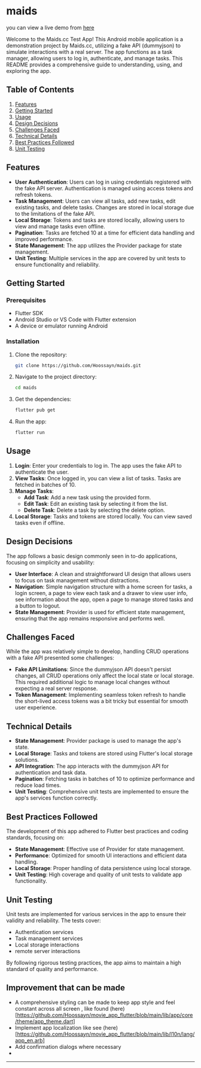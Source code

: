 # maids

you can view a live demo from [here](https://www.loom.com/share/80cc8ce5698c49178c5d1afded08dd39)<br/>

Welcome to the Maids.cc Test App! This Android mobile application is a demonstration project by Maids.cc, utilizing a fake API (dummyjson) to simulate interactions with a real server. The app functions as a task manager, allowing users to log in, authenticate, and manage tasks. This README provides a comprehensive guide to understanding, using, and exploring the app.

## Table of Contents
1. [Features](#features)
2. [Getting Started](#getting-started)
3. [Usage](#usage)
4. [Design Decisions](#design-decisions)
5. [Challenges Faced](#challenges-faced)
6. [Technical Details](#technical-details)
7. [Best Practices Followed](#best-practices-followed)
8. [Unit Testing](#unit-testing)

## Features

- **User Authentication**: Users can log in using credentials registered with the fake API server. Authentication is managed using access tokens and refresh tokens.
- **Task Management**: Users can view all tasks, add new tasks, edit existing tasks, and delete tasks. Changes are stored in local storage due to the limitations of the fake API.
- **Local Storage**: Tokens and tasks are stored locally, allowing users to view and manage tasks even offline.
- **Pagination**: Tasks are fetched 10 at a time for efficient data handling and improved performance.
- **State Management**: The app utilizes the Provider package for state management.
- **Unit Testing**: Multiple services in the app are covered by unit tests to ensure functionality and reliability.

## Getting Started

### Prerequisites

- Flutter SDK
- Android Studio or VS Code with Flutter extension
- A device or emulator running Android

### Installation

1. Clone the repository:
   ```sh
   git clone https://github.com/Hoossayn/maids.git
   ```
2. Navigate to the project directory:
   ```sh
   cd maids
   ```
3. Get the dependencies:
   ```sh
   flutter pub get
   ```
4. Run the app:
   ```sh
   flutter run
   ```

## Usage

1. **Login**: Enter your credentials to log in. The app uses the fake API to authenticate the user.
2. **View Tasks**: Once logged in, you can view a list of tasks. Tasks are fetched in batches of 10.
3. **Manage Tasks**:
    - **Add Task**: Add a new task using the provided form.
    - **Edit Task**: Edit an existing task by selecting it from the list.
    - **Delete Task**: Delete a task by selecting the delete option.
4. **Local Storage**: Tasks and tokens are stored locally. You can view saved tasks even if offline.

## Design Decisions

The app follows a basic design commonly seen in to-do applications, focusing on simplicity and usability:

- **User Interface**: A clean and straightforward UI design that allows users to focus on task management without distractions.
- **Navigation**: Simple navigation structure with a home screen for tasks, a login screen, a page to view each task and a drawer to view user 
  info, see information about the app, open a page to manage stored tasks and a button to logout.
- **State Management**: Provider is used for efficient state management, ensuring that the app remains responsive and performs well.

## Challenges Faced

While the app was relatively simple to develop, handling CRUD operations with a fake API presented some challenges:

- **Fake API Limitations**: Since the dummyjson API doesn't persist changes, all CRUD operations only affect the local state or local storage. This required additional logic to manage local changes without expecting a real server response.
- **Token Management**: Implementing seamless token refresh to handle the short-lived access tokens was a bit tricky but essential for smooth user experience.

## Technical Details

- **State Management**: Provider package is used to manage the app's state.
- **Local Storage**: Tasks and tokens are stored using Flutter's local storage solutions.
- **API Integration**: The app interacts with the dummyjson API for authentication and task data.
- **Pagination**: Fetching tasks in batches of 10 to optimize performance and reduce load times.
- **Unit Testing**: Comprehensive unit tests are implemented to ensure the app's services function correctly.

## Best Practices Followed

The development of this app adhered to Flutter best practices and coding standards, focusing on:

- **State Management**: Effective use of Provider for state management.
- **Performance**: Optimized for smooth UI interactions and efficient data handling.
- **Local Storage**: Proper handling of data persistence using local storage.
- **Unit Testing**: High coverage and quality of unit tests to validate app functionality.

## Unit Testing

Unit tests are implemented for various services in the app to ensure their validity and reliability. The tests cover:

- Authentication services
- Task management services
- Local storage interactions
- remote server interactions

By following rigorous testing practices, the app aims to maintain a high standard of quality and performance.

## Improvement that can be made
-  A comprehensive styling can be made to keep app style and feel constant across all screen , like found (here)[https://github.com/Hoossayn/movie_app_flutter/blob/main/lib/app/core/theme/app_theme.dart]
-  Implement app localization like see (here)[https://github.com/Hoossayn/movie_app_flutter/blob/main/lib/l10n/lang/app_en.arb]
- Add confirmation dialogs where necessary
- 
---
